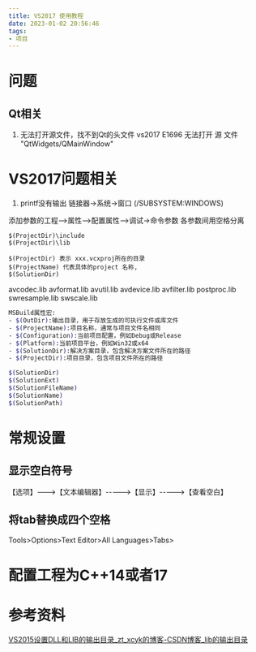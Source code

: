 ```yaml
---
title: VS2017 使用教程
date: 2023-01-02 20:56:46
tags:
- 项目
---
```



# 问题
## Qt相关

1. 无法打开源文件，找不到Qt的头文件
vs2017 E1696	无法打开 源 文件 "QtWidgets/QMainWindow"	





# VS2017问题相关

1. printf没有输出
链接器->系统->窗口 (/SUBSYSTEM:WINDOWS)


添加参数的工程-->属性-->配置属性-->调试->命令参数
各参数间用空格分离

```shell
$(ProjectDir)\include
$(ProjectDir)\lib

$(ProjectDir) 表示 xxx.vcxproj所在的目录
$(ProjectName) 代表具体的project 名称,
$(SolutionDir)
```

avcodec.lib
avformat.lib
avutil.lib
avdevice.lib
avfilter.lib
postproc.lib
swresample.lib
swscale.lib


```bash
MSBuild属性宏:
- $(OutDir):输出目录，用于存放生成的可执行文件或库文件
- $(ProjectName):项目名称，通常与项目文件名相同
- $(Configuration):当前项目配置，例如Debug或Release
- $(Platform):当前项目平台，例如Win32或x64
- $(SolutionDir):解决方案目录，包含解决方案文件所在的路径
- $(ProjectDir):项目目录，包含项目文件所在的路径

$(SolutionDir)
$(SolutionExt)
$(SolutionFileName)
$(SolutionName)
$(SolutionPath)
```








# 常规设置
## 显示空白符号
【选项】--->【文本编辑器】----->【显示】----->【查看空白】

## 将tab替换成四个空格

Tools>Options>Text Editor>All Languages>Tabs>

# 配置工程为C++14或者17

# 参考资料

[VS2015设置DLL和LIB的输出目录_zt_xcyk的博客-CSDN博客_lib的输出目录](https://blog.csdn.net/zt_xcyk/article/details/78006223)
